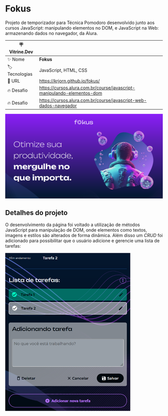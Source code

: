 # Fokus

Projeto de temporizador para Técnica Pomodoro desenvolvido junto aos cursos JavaScript: manipulando elementos no DOM, e JavaScript na Web: armazenando dados no navegador, da Alura.

| :placard: Vitrine.Dev ||
| ------------- | --- |
| :sparkles: Nome | **Fokus**
| :label: Tecnologias | JavaScript, HTML, CSS
| :rocket: URL | https://krjorn.github.io/fokus/
| :fire: Desafio | https://cursos.alura.com.br/course/javascript-manipulando-elementos-dom
| :fire: Desafio | https://cursos.alura.com.br/course/javascript-web-dados-navegador

![Imagem do projeto.](./imagens/project.png#vitrinedev)

## Detalhes do projeto

O desenvolvimento da página foi voltado a utilização de métodos JavaScript para manipulação de DOM, onde elementos como textos, imagens e estilos são alterados de forma dinâmica. Além disso um *CRUD* foi adicionado para possibilitar que o usuário adicione e gerencie uma lista de tarefas:

<img src="./imagens/list.png" alt="Imagem da lista no projeto." width="400px">